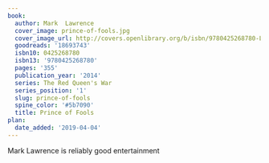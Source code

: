 ```yaml
---
book:
  author: Mark  Lawrence
  cover_image: prince-of-fools.jpg
  cover_image_url: http://covers.openlibrary.org/b/isbn/9780425268780-L.jpg
  goodreads: '18693743'
  isbn10: 0425268780
  isbn13: '9780425268780'
  pages: '355'
  publication_year: '2014'
  series: The Red Queen's War
  series_position: '1'
  slug: prince-of-fools
  spine_color: '#5b7090'
  title: Prince of Fools
plan:
  date_added: '2019-04-04'
---
```


Mark Lawrence is reliably good entertainment
